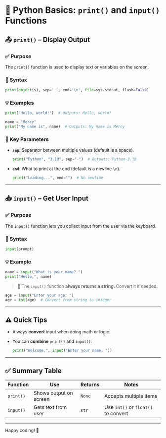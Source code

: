 # 🐍 Python Basics: `print()` and `input()` Functions

## 📤 `print()` – Display Output

### ✅ Purpose
The `print()` function is used to display text or variables on the screen.

### 📌 Syntax
```python
print(object(s), sep=' ', end='\n', file=sys.stdout, flush=False)
````

### 💡 Examples

```python
print("Hello, world!")  # Outputs: Hello, world!

name = "Mercy"
print("My name is", name)  # Outputs: My name is Mercy
```

### 🧩 Key Parameters

* **`sep`**: Separator between multiple values (default is a space).

  ```python
  print("Python", "3.10", sep="-")  # Outputs: Python-3.10
  ```
* **`end`**: What to print at the end (default is a newline `\n`).

  ```python
  print("Loading...", end="")  # No newline
  ```

---

## 📥 `input()` – Get User Input

### ✅ Purpose

The `input()` function lets you collect input from the user via the keyboard.

### 📌 Syntax

```python
input(prompt)
```

### 💡 Example

```python
name = input("What is your name? ")
print("Hello,", name)
```

> 📝 The `input()` function **always returns a string**. Convert it if needed:

```python
age = input("Enter your age: ")
age = int(age)  # Convert from string to integer
```

---

## ⚠️ Quick Tips

* Always **convert** input when doing math or logic.
* You can **combine** `print()` and `input()`:

  ```python
  print("Welcome,", input("Enter your name: "))
  ```

---

## ✅ Summary Table

| Function  | Use                    | Returns | Notes                               |
| --------- | ---------------------- | ------- | ----------------------------------- |
| `print()` | Shows output on screen | `None`  | Accepts multiple items              |
| `input()` | Gets text from user    | `str`   | Use `int()` or `float()` to convert |

---

Happy coding! 🎉


